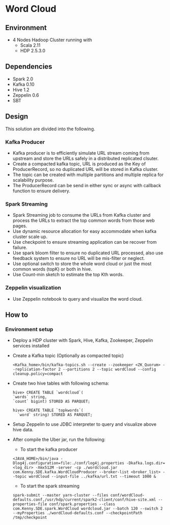 # Word Cloud

## Environment

- 4 Nodes Hadoop Cluster running with
    - Scala 2.11
    - HDP 2.5.3.0

## Dependencies

- Spark 2.0
- Kafka 0.10
- Hive 1.2
- Zeppelin 0.6
- SBT

## Design 

This solution are divided into the following.

### Kafka Producer
- Kafka producer is to efficiently simulate URL stream coming from upstream and store the URLs safely in a distributed replicated clsuter.
- Create a compacted kafka topic, URL is produced as the Key of ProducerRecord, so no duplicated URL will be stored in Kafka cluster.
- The topic can be created with multiple partitions and multiple replica for scalability purpose.
- The ProducerRecord can be send in either sync or async with callback function to ensure delivery.

### Spark Streaming
- Spark Streaming job to consume the URLs from Kafka cluster and process the URLs to extract the top common words from those web pages.
- Use dynamic resource allocation for easy accommodate when kafka cluster scale up.
- Use checkpoint to ensure streaming application can be recover from failure.
- Use spark bloom filter to ensure no duplicated URL processed, also use feedback system to ensure no URL will be mis-filter or neglect. 
- Use optional switch to store the whole word cloud or just the most common words (topK) or both in hive.
- Use Count-min sketch to estimate the top Kth words.

### Zeppelin visualization
- Use Zeppelin notebook to query and visualize the word cloud.

## How to

### Environment setup
- Deploy a HDP cluster with Spark, Hive, Kafka, Zookeeper, Zeppelin services installed
- Create a Kafka topic (Optionally as compacted topic)
    ```
    <Kafka_home>/bin/kafka-topics.sh --create --zookeeper <ZK_Quorum> --replication-factor 2 --partitions 2 --topic wordCloud --config cleanup.policy=compact
    ```
- Create two hive tables with following schema:  
    ```
    hive> CREATE TABLE `wordcloud`(
   `words` string,
   `count` bigint) STORED AS PARQUET;
   ```
   ```
   hive> CREATE TABLE `topkwords`(
     `word` string) STORED AS PARQUET;
   ```
- Setup Zeppelin to use JDBC interpreter to query and visualize above hive data.

- After compile the Uber jar, run the following:
    - To start the kafka producer
    ```
    <JAVA_HOME>/bin/java -Dlog4j.configuration=file:./conf/log4j.properties -Dkafka.logs.dir=<log_dir> -Xmx512M -server -cp ./wordcloud.jar com.Kenny.SDE.kafka.WordCloudProducer --broker-list <broker_list> --topic wordCloud --input-file ../kafka/url.txt --timeout 1000 &
    ```
    - To start the spark streaming
    ```
    spark-submit --master yarn-cluster --files conf/wordCloud-defaults.conf,/usr/hdp/current/spark2-client/conf/hive-site.xml --properties-file conf/spark.properties --class com.Kenny.SDE.spark.WordCloud wordcloud.jar --batch 120 --switch 2 --myProperties ./wordCloud-defaults.conf --checkpointPath /tmp/checkpoint
    ```


